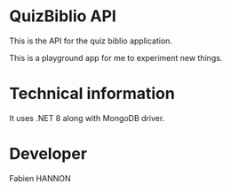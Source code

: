 # QuizBiblio API

This is the API for the quiz biblio application.

This is a playground app for me to experiment new things.

# Technical information

It uses .NET 8 along with MongoDB driver.

# Developer

Fabien HANNON
